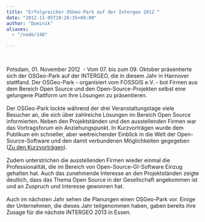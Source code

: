 ```yaml
---
title: "Erfolgreicher OSGeo-Park auf der Intergeo 2012 "
date: "2012-11-05T19:26:35+00:00"
author: "Dominik"
aliases:
  - "/node/148"

---
```


<p>&nbsp;</p>
<div id="cke_pastebin">
	Potsdam, 01. November 2012 &nbsp;- Vom 07. bis zum 09. Oktober präsentierte sich der OSGeo-Park auf der INTERGEO, die in diesem Jahr in Hannover stattfand. Der OSGeo-Park - organisiert vom FOSSGIS e.V. - bot Firmen aus dem Bereich Open Source und den Open-Source-Projekten selbst eine gelungene Plattform um Ihre Lösungen zu präsentieren.</div>
<div id="cke_pastebin">
	&nbsp;</div>
<div id="cke_pastebin">
	Der OSGeo-Park lockte während der drei Veranstaltungstage viele Besucher an, die sich über zahlreiche Lösungen im Bereich Open Source informierten. Neben den Projektständen und den ausstellenden Firmen war das Vortragsforum ein Anziehungspunkt. In Kurzvorträgen wurde dem Publikum ein schneller, aber weitreichender Einblick in die Welt der Open-Source-Software und den damit verbundenen Möglichkeiten gegegeben (<a href="http://www.fossgis.de/wiki/Intergeo_2012/Vortragsprogramm">Zu den Kurzvorträgen</a>).</div>
<div id="cke_pastebin">
	&nbsp;</div>
<div id="cke_pastebin">
	Zudem unterstrichen die ausstellenden Firmen wieder einmal die Professionalität, die im Bereich von Open-Source-GI-Software Einzug gehalten hat. Auch das zunehmende Interesse an den Projektständen zeigte deutlich, dass das Thema Open Source in der Gesellschaft angekommen ist und an Zuspruch und Interesse gewonnen hat.</div>
<div id="cke_pastebin">
	&nbsp;</div>
<div id="cke_pastebin">
	Auch im nächsten Jahr sehen die Planungen einen OSGeo-Park vor. Einige der Unternehmen, die dieses Jahr teilgenommen haben, gaben bereits ihre Zusage für die nächste INTERGEO 2013 in Essen.</div>

